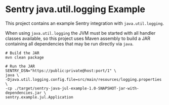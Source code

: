 # Sentry java.util.logging Example

This project contains an example Sentry integration with `java.util.logging`.

When using `java.util.logging` the JVM must be started with all handler classes
available, so this project uses Maven assembly to build a JAR containing all
dependencies that may be run directly via `java`.

    # Build the JAR
    mvn clean package

    # Run the JAR
    SENTRY_DSN="https://public:private@host:port/1" \
    java \
    -Djava.util.logging.config.file=src/main/resources/logging.properties \
    -cp ./target/sentry-java-jul-example-1.0-SNAPSHOT-jar-with-dependencies.jar \
    sentry.example.jul.Application
